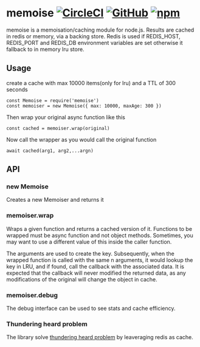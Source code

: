 memoise [![CircleCI](https://circleci.com/gh/niklabh/memoise.svg?style=svg)](https://circleci.com/gh/niklabh/memoise) [![GitHub](https://img.shields.io/github/license/niklabh/memoise.svg)](https://github.com/niklabh/memoise/blob/master/LICENSE) [![npm](https://img.shields.io/npm/v/memoise.svg)](https://www.npmjs.com/package/memoise)
=======

memoise is a memoisation/caching module for node.js. Results are cached in redis or memory, via a backing store.
Redis is used if REDIS_HOST, REDIS_PORT and REDIS_DB environment variables are set otherwise it fallback to in memory
lru store.

Usage
------

create a cache with max 10000 items(only for lru) and a TTL of 300 seconds

```
const Memoise = require('memoise')
const memoiser = new Memoise({ max: 10000, maxAge: 300 })

```
Then wrap your original async function like this

```
const cached = memoiser.wrap(original)
```

Now call the wrapper as you would call the original function

```
await cached(arg1, arg2,...argn)
```

API
---

### new Memoise
Creates a new Memoiser and returns it

### memoiser.wrap
Wraps a given function and returns a cached version of it.
Functions to be wrapped must be async function and not object methods.
Sometimes, you may want to use a different value of this inside the caller function.

The arguments are used to create the key. Subsequently, when the wrapped function is called with the same n arguments, it would lookup the key in LRU, and if found, call the callback with the associated data. It is expected that the callback will never modified the returned data, as any modifications of the original will change the object in cache.

### memoiser.debug

The debug interface can be used to see stats and cache efficiency.

### Thundering heard problem

The library solve [thundering heard problem](https://instagram-engineering.com/thundering-herds-promises-82191c8af57d) by leaveraging redis as cache.
